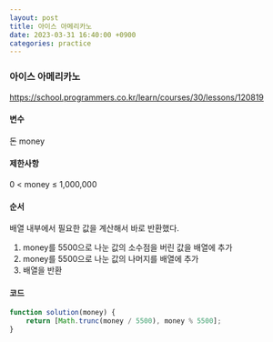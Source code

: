 ```yaml
---
layout: post
title: 아이스 아메리카노
date: 2023-03-31 16:40:00 +0900
categories: practice
---
```

### 아이스 아메리카노    
https://school.programmers.co.kr/learn/courses/30/lessons/120819    
    
#### 변수    
돈 money    
    
#### 제한사항    
0 < money ≤ 1,000,000    
    
#### 순서    
배열 내부에서 필요한 값을 계산해서 바로 반환했다.    
1. money를 5500으로 나눈 값의 소수점을 버린 값을 배열에 추가    
2. money를 5500으로 나눈 값의 나머지를 배열에 추가    
3. 배열을 반환    
    
#### 코드    
```JavaScript
function solution(money) {
    return [Math.trunc(money / 5500), money % 5500];
}
```
